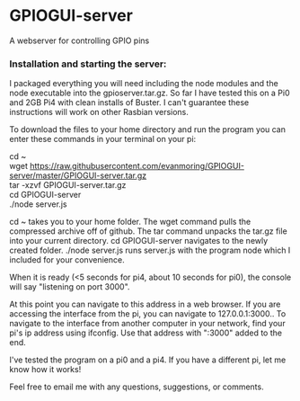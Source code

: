 <h1> GPIOGUI-server</h1>

A webserver for controlling GPIO pins

<h3>Installation and starting the server:</h3>

I packaged everything you will need including the node modules and the node executable into the gpioserver.tar.gz. So far I have tested this on a Pi0 and 2GB Pi4 with clean installs of Buster. I can't guarantee these instructions will work on other Rasbian versions.  

To download the files to your home directory and run the program you can enter these commands in your terminal on your pi:

cd ~ <br>
wget https://raw.githubusercontent.com/evanmoring/GPIOGUI-server/master/GPIOGUI-server.tar.gz <br>
tar -xzvf GPIOGUI-server.tar.gz <br>
cd GPIOGUI-server <br>
./node server.js <br>

cd ~ takes you to your home folder. The wget command pulls the compressed archive off of github. The tar command unpacks the tar.gz file into your current directory. cd GPIOGUI-server navigates to the newly created folder. ./node server.js runs server.js with the program node which I included for your convenience.

When it is ready (<5 seconds for pi4, about 10 seconds for pi0), the console will say "listening on port 3000".

At this point you can navigate to this address in a web browser. If you are accessing the interface from the pi, you can navigate to 127.0.0.1:3000.. To navigate to the interface from another computer in your network, find your pi's ip address using ifconfig. Use that address with ":3000" added to the end.

I've tested the program on a pi0 and a pi4. If you have a different pi, let me know how it works!

Feel free to email me with any questions, suggestions, or comments.


